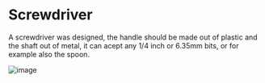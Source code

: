 # Screwdriver

A screwdriver was designed, the handle should be made out of plastic and the shaft out of metal, it can acept any 1/4 inch or 6.35mm bits, or for example also the spoon.

![image](https://user-images.githubusercontent.com/76433448/193482912-e994f640-5dae-4d2c-8d79-8ab8af46cb76.png)
